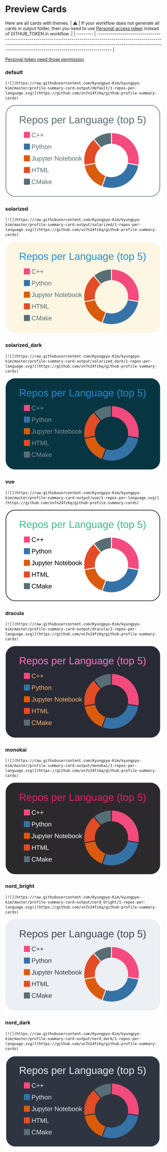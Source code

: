 
# Preview Cards

Here are all cards with themes.
| :warning: | If your workflow does not generate all cards in output folder, then you need to use [Personal access token](https://docs.github.com/en/actions/configuring-and-managing-workflows/creating-and-storing-encrypted-secrets) instead of GITHUB_TOKEN in workflow. |
| :-------: | :------------------------------------------------------------------------------------------------------------------------------------------------------------------------------------------------------------------------------------------------ |

[Personal token need those permission](https://github.com/vn7n24fzkq/github-profile-summary-cards/wiki/Personal-access-token-permissions)


### default


```
[![](https://raw.githubusercontent.com/Kyungpyo-Kim/kyungpyo-kim/master/profile-summary-card-output/default/1-repos-per-language.svg)](https://github.com/vn7n24fzkq/github-profile-summary-cards)
```
![](https://raw.githubusercontent.com/Kyungpyo-Kim/kyungpyo-kim/master/profile-summary-card-output/default/1-repos-per-language.svg)


### solarized


```
[![](https://raw.githubusercontent.com/Kyungpyo-Kim/kyungpyo-kim/master/profile-summary-card-output/solarized/1-repos-per-language.svg)](https://github.com/vn7n24fzkq/github-profile-summary-cards)
```
![](https://raw.githubusercontent.com/Kyungpyo-Kim/kyungpyo-kim/master/profile-summary-card-output/solarized/1-repos-per-language.svg)


### solarized_dark


```
[![](https://raw.githubusercontent.com/Kyungpyo-Kim/kyungpyo-kim/master/profile-summary-card-output/solarized_dark/1-repos-per-language.svg)](https://github.com/vn7n24fzkq/github-profile-summary-cards)
```
![](https://raw.githubusercontent.com/Kyungpyo-Kim/kyungpyo-kim/master/profile-summary-card-output/solarized_dark/1-repos-per-language.svg)


### vue


```
[![](https://raw.githubusercontent.com/Kyungpyo-Kim/kyungpyo-kim/master/profile-summary-card-output/vue/1-repos-per-language.svg)](https://github.com/vn7n24fzkq/github-profile-summary-cards)
```
![](https://raw.githubusercontent.com/Kyungpyo-Kim/kyungpyo-kim/master/profile-summary-card-output/vue/1-repos-per-language.svg)


### dracula


```
[![](https://raw.githubusercontent.com/Kyungpyo-Kim/kyungpyo-kim/master/profile-summary-card-output/dracula/1-repos-per-language.svg)](https://github.com/vn7n24fzkq/github-profile-summary-cards)
```
![](https://raw.githubusercontent.com/Kyungpyo-Kim/kyungpyo-kim/master/profile-summary-card-output/dracula/1-repos-per-language.svg)


### monokai


```
[![](https://raw.githubusercontent.com/Kyungpyo-Kim/kyungpyo-kim/master/profile-summary-card-output/monokai/1-repos-per-language.svg)](https://github.com/vn7n24fzkq/github-profile-summary-cards)
```
![](https://raw.githubusercontent.com/Kyungpyo-Kim/kyungpyo-kim/master/profile-summary-card-output/monokai/1-repos-per-language.svg)


### nord_bright


```
[![](https://raw.githubusercontent.com/Kyungpyo-Kim/kyungpyo-kim/master/profile-summary-card-output/nord_bright/1-repos-per-language.svg)](https://github.com/vn7n24fzkq/github-profile-summary-cards)
```
![](https://raw.githubusercontent.com/Kyungpyo-Kim/kyungpyo-kim/master/profile-summary-card-output/nord_bright/1-repos-per-language.svg)


### nord_dark


```
[![](https://raw.githubusercontent.com/Kyungpyo-Kim/kyungpyo-kim/master/profile-summary-card-output/nord_dark/1-repos-per-language.svg)](https://github.com/vn7n24fzkq/github-profile-summary-cards)
```
![](https://raw.githubusercontent.com/Kyungpyo-Kim/kyungpyo-kim/master/profile-summary-card-output/nord_dark/1-repos-per-language.svg)

